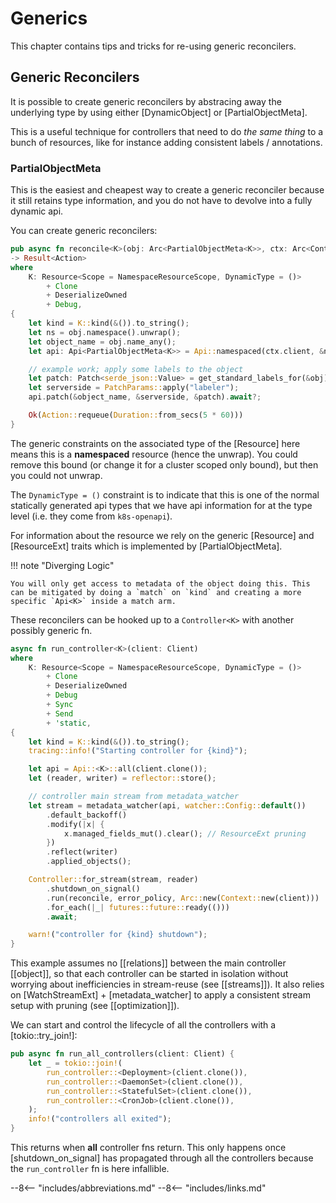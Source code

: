 # Generics

This chapter contains tips and tricks for re-using generic reconcilers.

## Generic Reconcilers
It is possible to create generic reconcilers by abstracing away the underlying type by using either [DynamicObject] or [PartialObjectMeta].

This is a useful technique for controllers that need to do _the same thing_ to a bunch of resources, like for instance adding consistent labels / annotations.

### PartialObjectMeta

This is the easiest and cheapest way to create a generic reconciler because it still retains type information, and you do not have to devolve into a fully dynamic api.

You can create generic reconcilers:

```rust
pub async fn reconcile<K>(obj: Arc<PartialObjectMeta<K>>, ctx: Arc<Context>)
-> Result<Action>
where
    K: Resource<Scope = NamespaceResourceScope, DynamicType = ()>
        + Clone
        + DeserializeOwned
        + Debug,
{
    let kind = K::kind(&()).to_string();
    let ns = obj.namespace().unwrap();
    let object_name = obj.name_any();
    let api: Api<PartialObjectMeta<K>> = Api::namespaced(ctx.client, &ns);

    // example work; apply some labels to the object
    let patch: Patch<serde_json::Value> = get_standard_labels_for(&obj)?;
    let serverside = PatchParams::apply("labeler");
    api.patch(&object_name, &serverside, &patch).await?;

    Ok(Action::requeue(Duration::from_secs(5 * 60)))
}
```

The generic constraints on the associated type of the [Resource] here means this is a __namespaced__ resource (hence the unwrap). You could remove this bound (or change it for a cluster scoped only bound), but then you could not unwrap.

The `DynamicType = ()` constraint is to indicate that this is one of the normal statically generated api types that we have api information for at the type level (i.e. they come from `k8s-openapi`).

For information about the resource we rely on the generic [Resource] and [ResourceExt] traits which is implemented by [PartialObjectMeta].

!!! note "Diverging Logic"

    You will only get access to metadata of the object doing this. This can be mitigated by doing a `match` on `kind` and creating a more specific `Api<K>` inside a match arm.


These reconcilers can be hooked up to a `Controller<K>` with another possibly generic fn.

```rust
async fn run_controller<K>(client: Client)
where
    K: Resource<Scope = NamespaceResourceScope, DynamicType = ()>
        + Clone
        + DeserializeOwned
        + Debug
        + Sync
        + Send
        + 'static,
{
    let kind = K::kind(&()).to_string();
    tracing::info!("Starting controller for {kind}");

    let api = Api::<K>::all(client.clone());
    let (reader, writer) = reflector::store();

    // controller main stream from metadata_watcher
    let stream = metadata_watcher(api, watcher::Config::default())
        .default_backoff()
        .modify(|x| {
            x.managed_fields_mut().clear(); // ResourceExt pruning
        })
        .reflect(writer)
        .applied_objects();

    Controller::for_stream(stream, reader)
        .shutdown_on_signal()
        .run(reconcile, error_policy, Arc::new(Context::new(client)))
        .for_each(|_| futures::future::ready(()))
        .await;

    warn!("controller for {kind} shutdown");
}
```

This example assumes no [[relations]] between the main controller [[object]], so that each controller can be started in isolation without worrying about inefficiencies in stream-reuse (see [[streams]]). It also relies on [WatchStreamExt] + [metadata_watcher] to apply a consistent stream setup with pruning (see [[optimization]]).

We can start and control the lifecycle of all the controllers with a [tokio::try_join!]:

```rust
pub async fn run_all_controllers(client: Client) {
    let _ = tokio::join!(
        run_controller::<Deployment>(client.clone()),
        run_controller::<DaemonSet>(client.clone()),
        run_controller::<StatefulSet>(client.clone()),
        run_controller::<CronJob>(client.clone()),
    );
    info!("controllers all exited");
}
```

This returns when **all** controller fns return. This only happens once [shutdown_on_signal] has propagated through all the controllers because the `run_controller` fn is here infallible.


--8<-- "includes/abbreviations.md"
--8<-- "includes/links.md"
